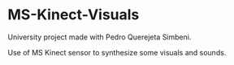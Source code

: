 # MS-Kinect-Visuals

University project made with Pedro Querejeta Simbeni.

Use of MS Kinect sensor to synthesize some visuals and sounds.

